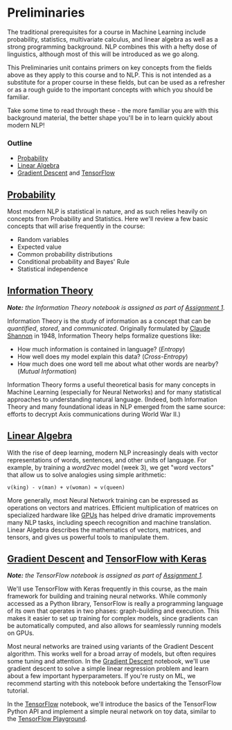 # Preliminaries

The traditional prerequisites for a course in Machine Learning include probability, statistics, multivariate calculus, and linear algebra as well as a strong programming background. NLP combines this with a hefty dose of linguistics, although most of this will be introduced as we go along.

This Preliminaries unit contains primers on key concepts from the fields above as they apply to this course and to NLP. This is not intended as a substitute for a proper course in these fields, but can be used as a refresher or as a rough guide to the important concepts with which you should be familiar.

Take some time to read through these - the more familiar you are with this background material, the better shape you'll be in to learn quickly about modern NLP!

### Outline

* [Probability](Probability.ipynb)
* [Linear Algebra](Linear%20Algebra.ipynb)
* [Gradient Descent](Gradient%20Descent.ipynb) and [TensorFlow](../../assignment/a1/tensorflow/tensorflow.ipynb)

## [Probability](Probability.ipynb)

Most modern NLP is statistical in nature, and as such relies heavily on concepts from Probability and Statistics. Here we'll review a few basic concepts that will arise frequently in the course:

* Random variables
* Expected value
* Common probability distributions
* Conditional probability and Bayes' Rule
* Statistical independence


## [Information Theory](../../assignment/a1/information_theory.ipynb)
_**Note:** the Information Theory notebook is assigned as part of [Assignment 1](../../assignment/a1)._

Information Theory is the study of information as a concept that can be *quantified*, *stored*, and *communicated*. Originally formulated by [Claude Shannon](https://en.wikipedia.org/wiki/A_Mathematical_Theory_of_Communication) in 1948, Information Theory helps formalize questions like:
* How much information is contained in language? (*Entropy*)
* How well does my model explain this data? (*Cross-Entropy*)
* How much does one word tell me about what other words are nearby? (*Mutual Information*)

Information Theory forms a useful theoretical basis for many concepts in Machine Learning (especially for Neural Networks) and for many statistical approaches to understanding natural language. (Indeed, both Information Theory and many foundational ideas in NLP emerged from the same source: efforts to decrypt Axis communications during World War II.)


## [Linear Algebra](Linear%20Algebra.ipynb)

With the rise of deep learning, modern NLP increasingly deals with vector representations of words, sentences, and other units of language. For example, by training a *word2vec* model (week 3), we get "word vectors" that allow us to solve analogies using simple arithmetic:

```
v(king) - v(man) + v(woman) ≈ v(queen)
```

More generally, most Neural Network training can be expressed as operations on vectors and matrices. Efficient multiplication of matrices on specialized hardware like [GPUs](https://en.wikipedia.org/wiki/General-purpose_computing_on_graphics_processing_units) has helped drive dramatic improvements many NLP tasks, including speech recognition and machine translation. Linear Algebra describes the mathematics of vectors, matrices, and tensors, and gives us powerful tools to manipulate them.


## [Gradient Descent](gradient%20descent.ipynb) and [TensorFlow with Keras](../../assignment/a1/tensorflow.ipynb)
_**Note:** the TensorFlow notebook is assigned as part of [Assignment 1](../../assignment/a1)._

We'll use TensorFlow with Keras frequently in this course, as the main framework for building and training neural networks. While commonly accessed as a Python library, TensorFlow is really a programming language of its own that operates in two phases: graph-building and execution. This makes it easier to set up training for complex models, since gradients can be automatically computed, and also allows for seamlessly running models on GPUs.

Most neural networks are trained using variants of the Gradient Descent algorithm. This works well for a broad array of models, but often requires some tuning and attention. In the [Gradient Descent](Gradient%20Descent.ipynb) notebook, we'll use gradient descent to solve a simple linear regression problem and learn about a few important hyperparameters. If you're rusty on ML, we recommend starting with this notebook before undertaking the TensorFlow tutorial.

In the [TensorFlow](../../assignment/a1/tensorflow.ipynb) notebook, we'll introduce the basics of the TensorFlow Python API and implement a simple neural network on toy data, similar to the [TensorFlow Playground](https://github.com/tensorflow/playground).

